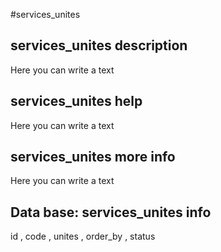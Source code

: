 #services_unites
## services_unites description
Here you can write a text

## services_unites help
Here you can write a text

## services_unites more info
Here you can write a text

## Data base: services_unites info
id , 
  code , 
  unites , 
  order_by , 
  status 
  